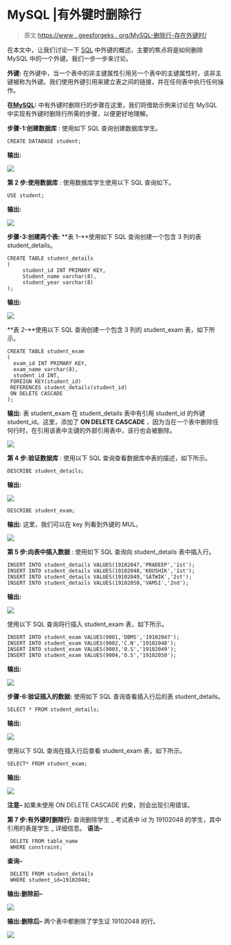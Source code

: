 # MySQL |有外键时删除行

> 原文:[https://www . geesforgeks . org/MySQL-删除行-存在外键时/](https://www.geeksforgeeks.org/mysql-deleting-rows-when-there-is-a-foreign-key/)

在本文中，让我们讨论一下 [SQL](https://www.geeksforgeeks.org/structured-query-language/) 中外键的概述，主要的焦点将是如何删除 MySQL 中的一个外键。我们一步一步来讨论。

**外键:**
在外键中，当一个表中的非主键属性引用另一个表中的主键属性时，该非主键被称为外键。我们使用外键引用来建立表之间的链接，并在任何表中执行任何操作。

**在**[**MySQL**](https://www.geeksforgeeks.org/mysql-common-mysql-queries/)**:**
中有外键时删除行的步骤在这里，我们将借助示例来讨论在 MySQL 中实现有外键时删除行所需的步骤，以便更好地理解。

**步骤-1:创建数据库** :
使用如下 SQL 查询创建数据库学生。

```
CREATE DATABASE student;
```

**输出:**

![](img/d55965f85c7feb5f6ec4c802ea516258.png)

**第 2 步:使用数据库** :
使用数据库学生使用以下 SQL 查询如下。

```
USE student;
```

**输出:**

![](img/5fa65e7f90dc66a29a81cc6f4c1176db.png)

**步骤-3:创建两个表:**
**表 1–**使用如下 SQL 查询创建一个包含 3 列的表 student_details。

```
CREATE TABLE student_details
(
     student_id INT PRIMARY KEY,
     Student_name varchar(8),
     student_year varchar(8)
);
```

**输出:**

![](img/33fe8e6800995827c5a5ca01db3e7838.png)

**表 2–**使用以下 SQL 查询创建一个包含 3 列的 student_exam 表，如下所示。

```
CREATE TABLE student_exam
(
  exam_id INT PRIMARY KEY,
  exam_name varchar(8),
  student_id INT,
 FOREIGN KEY(student_id)
 REFERENCES student_details(student_id) 
 ON DELETE CASCADE
);
```

**输出:**
表 student_exam 在 student_details 表中有引用 student_id 的外键 student_id。这里，添加了 **ON DELETE CASCADE** ，因为当在一个表中删除任何行时，在引用该表中主键的外部引用表中，该行也会被删除。

![](img/1bea0e7c2d6fd951f95b727597074f57.png)

**第 4 步:验证数据库** :
使用以下 SQL 查询查看数据库中表的描述，如下所示。

```
DESCRIBE student_details;
```

**输出:**

![](img/610a0b6f2b7efcf8bdbe0feca0da1ead.png)

```
DESCRIBE student_exam;
```

**输出:**
这里，我们可以在 key 列看到外键的 MUL。

![](img/e0e3c5a6ec9541fc24540571d84cfee8.png)

**第 5 步:向表中插入数据** :
使用如下 SQL 查询向 student_details 表中插入行。

```
INSERT INTO student_details VALUES(19102047,'PRADEEP','1st');
INSERT INTO student_details VALUES(19102048,'KOUSHIK','1st');
INSERT INTO student_details VALUES(19102049,'SATWIK','2st');
INSERT INTO student_details VALUES(19102050,'VAMSI','2nd');
```

**输出:**

![](img/b4a6756b075dccdeeeab24fb3b6f2df3.png)

使用以下 SQL 查询将行插入 student_exam 表，如下所示。

```
INSERT INTO student_exam VALUES(9001,'DBMS','19102047');
INSERT INTO student_exam VALUES(9002,'C.N','19102048');
INSERT INTO student_exam VALUES(9003,'O.S','19102049');
INSERT INTO student_exam VALUES(9004,'O.S','19102050');
```

**输出:**

![](img/c04958843e2673946f9b3bf63d98bd8d.png)

**步骤-6:验证插入的数据:**
使用如下 SQL 查询查看插入行后的表 student_details。

```
SELECT * FROM student_details;
```

**输出:**

![](img/26c172d928219889ae1352ae33b95e6d.png)

使用以下 SQL 查询在插入行后查看 student_exam 表，如下所示。

```
SELECT* FROM student_exam;
```

**输出:**

![](img/3e1c1eb0e00e3e97236f906f3e5fe580.png)

**注意–**
如果未使用 ON DELETE CASCADE 约束，则会出现引用错误。

**第 7 步:有外键时删除行:**
查询删除学生 _ 考试表中 id 为 19102048 的学生，其中引用的表是学生 _ 详细信息。
**语法–**

```
 DELETE FROM table_name
 WHERE constraint;
```

**查询–**

```
 DELETE FROM student_details
 WHERE student_id=19102048;
```

**输出:删除前–**

![](img/a35e2255f578203c1a03213944015de2.png)

**输出:删除后–**
两个表中都删除了学生证 19102048 的行。

![](img/4e39205d6a081b20a2ba09c0cc8be52f.png)